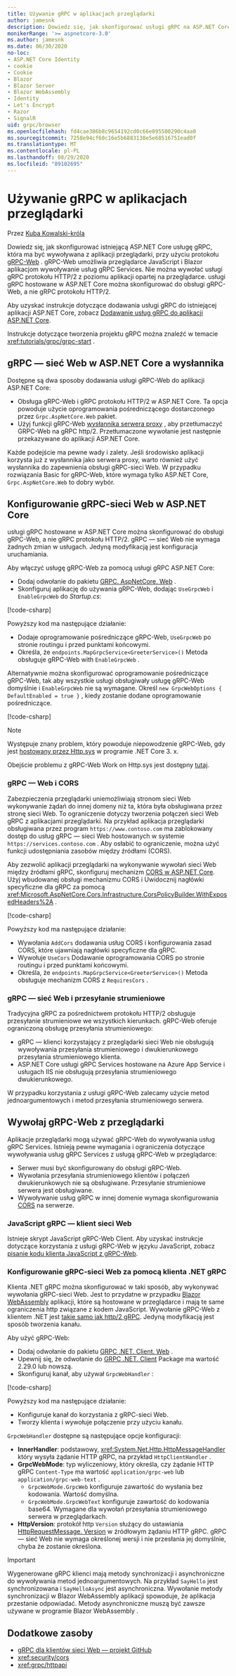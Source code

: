 ```yaml
---
title: Używanie gRPC w aplikacjach przeglądarki
author: jamesnk
description: Dowiedz się, jak skonfigurować usługi gRPC na ASP.NET Core, aby możliwe było wywoływanie z aplikacji przeglądarki za pomocą gRPC-Web.
monikerRange: '>= aspnetcore-3.0'
ms.author: jamesnk
ms.date: 06/30/2020
no-loc:
- ASP.NET Core Identity
- cookie
- Cookie
- Blazor
- Blazor Server
- Blazor WebAssembly
- Identity
- Let's Encrypt
- Razor
- SignalR
uid: grpc/browser
ms.openlocfilehash: fd4cae386b8c9654192cd0c66e095500290c4aa0
ms.sourcegitcommit: 7258e94cf60c16e5b6883138e5e68516751ead0f
ms.translationtype: MT
ms.contentlocale: pl-PL
ms.lasthandoff: 08/29/2020
ms.locfileid: "89102695"
---
```

# <a name="use-grpc-in-browser-apps"></a>Używanie gRPC w aplikacjach przeglądarki

Przez [Kuba Kowalski-króla](https://twitter.com/jamesnk)

 Dowiedz się, jak skonfigurować istniejącą ASP.NET Core usługę gRPC, która ma być wywoływana z aplikacji przeglądarki, przy użyciu protokołu [gRPC-Web](https://github.com/grpc/grpc/blob/2a388793792cc80944334535b7c729494d209a7e/doc/PROTOCOL-WEB.md) . gRPC-Web umożliwia przeglądarce JavaScript i Blazor aplikacjom wywoływanie usług gRPC Services. Nie można wywołać usługi gRPC protokołu HTTP/2 z poziomu aplikacji opartej na przeglądarce. usługi gRPC hostowane w ASP.NET Core można skonfigurować do obsługi gRPC-Web, a nie gRPC protokołu HTTP/2.


Aby uzyskać instrukcje dotyczące dodawania usługi gRPC do istniejącej aplikacji ASP.NET Core, zobacz [Dodawanie usług gRPC do aplikacji ASP.NET Core](xref:grpc/aspnetcore#add-grpc-services-to-an-aspnet-core-app).

Instrukcje dotyczące tworzenia projektu gRPC można znaleźć w temacie <xref:tutorials/grpc/grpc-start> .

## <a name="grpc-web-in-aspnet-core-vs-envoy"></a>gRPC — sieć Web w ASP.NET Core a wysłannika

Dostępne są dwa sposoby dodawania usługi gRPC-Web do aplikacji ASP.NET Core:

* Obsługa gRPC-Web i gRPC protokołu HTTP/2 w ASP.NET Core. Ta opcja powoduje użycie oprogramowania pośredniczącego dostarczonego przez `Grpc.AspNetCore.Web` pakiet.
* Użyj funkcji gRPC-Web [wysłannika serwera proxy](https://www.envoyproxy.io/) , aby przetłumaczyć GRPC-Web na gRPC http/2. Przetłumaczone wywołanie jest następnie przekazywane do aplikacji ASP.NET Core.

Każde podejście ma pewne wady i zalety. Jeśli środowisko aplikacji korzysta już z wysłannika jako serwera proxy, warto również użyć wysłannika do zapewnienia obsługi gRPC-sieci Web. W przypadku rozwiązania Basic for gRPC-Web, które wymaga tylko ASP.NET Core, `Grpc.AspNetCore.Web` to dobry wybór.

## <a name="configure-grpc-web-in-aspnet-core"></a>Konfigurowanie gRPC-sieci Web w ASP.NET Core

usługi gRPC hostowane w ASP.NET Core można skonfigurować do obsługi gRPC-Web, a nie gRPC protokołu HTTP/2. gRPC — sieć Web nie wymaga żadnych zmian w usługach. Jedyną modyfikacją jest konfiguracja uruchamiania.

Aby włączyć usługę gRPC-Web za pomocą usługi gRPC ASP.NET Core:

* Dodaj odwołanie do pakietu [GRPC. AspNetCore. Web](https://www.nuget.org/packages/Grpc.AspNetCore.Web) .
* Skonfiguruj aplikację do używania gRPC-Web, dodając `UseGrpcWeb` i `EnableGrpcWeb` do *Startup.cs*:

[!code-csharp[](~/grpc/browser/sample/Startup.cs?name=snippet_1&highlight=10,14)]

Powyższy kod ma następujące działanie:

* Dodaje oprogramowanie pośredniczące gRPC-Web, `UseGrpcWeb` po stronie routingu i przed punktami końcowymi.
* Określa, że `endpoints.MapGrpcService<GreeterService>()` Metoda obsługuje gRPC-Web with `EnableGrpcWeb` . 

Alternatywnie można skonfigurować oprogramowanie pośredniczące gRPC-Web, tak aby wszystkie usługi obsługiwały usługę gRPC-Web domyślnie i `EnableGrpcWeb` nie są wymagane. Określ `new GrpcWebOptions { DefaultEnabled = true }` , kiedy zostanie dodane oprogramowanie pośredniczące.

[!code-csharp[](~/grpc/browser/sample/AllServicesSupportExample_Startup.cs?name=snippet_1&highlight=12)]

> [!NOTE]
> Występuje znany problem, który powoduje niepowodzenie gRPC-Web, gdy jest [hostowany przez Http.sys](xref:fundamentals/servers/httpsys) w programie .NET Core 3. x.
>
> Obejście problemu z gRPC-Web Work on Http.sys jest dostępny [tutaj](https://github.com/grpc/grpc-dotnet/issues/853#issuecomment-610078202).

### <a name="grpc-web-and-cors"></a>gRPC — Web i CORS

Zabezpieczenia przeglądarki uniemożliwiają stronom sieci Web wykonywanie żądań do innej domeny niż ta, która była obsługiwana przez stronę sieci Web. To ograniczenie dotyczy tworzenia połączeń sieci Web gRPC z aplikacjami przeglądarki. Na przykład aplikacja przeglądarki obsługiwana przez program `https://www.contoso.com` ma zablokowany dostęp do usług gRPC — sieci Web hostowanych w systemie `https://services.contoso.com` . Aby osłabić to ograniczenie, można użyć funkcji udostępniania zasobów między źródłami (CORS).

Aby zezwolić aplikacji przeglądarki na wykonywanie wywołań sieci Web między źródłami gRPC, skonfiguruj mechanizm [CORS w ASP.NET Core](xref:security/cors). Użyj wbudowanej obsługi mechanizmu CORS i Uwidocznij nagłówki specyficzne dla gRPC za pomocą <xref:Microsoft.AspNetCore.Cors.Infrastructure.CorsPolicyBuilder.WithExposedHeaders%2A> .

[!code-csharp[](~/grpc/browser/sample/CORS_Startup.cs?name=snippet_1&highlight=5-11,19,24)]

Powyższy kod ma następujące działanie:

* Wywołania `AddCors` dodawania usług CORS i konfigurowania zasad CORS, które ujawniają nagłówki specyficzne dla gRPC.
* Wywołuje `UseCors` Dodawanie oprogramowania CORS po stronie routingu i przed punktami końcowymi.
* Określa, że `endpoints.MapGrpcService<GreeterService>()` Metoda obsługuje mechanizm CORS z `RequiresCors` .

### <a name="grpc-web-and-streaming"></a>gRPC — sieć Web i przesyłanie strumieniowe

Tradycyjna gRPC za pośrednictwem protokołu HTTP/2 obsługuje przesyłanie strumieniowe we wszystkich kierunkach. gRPC-Web oferuje ograniczoną obsługę przesyłania strumieniowego:

* gRPC — klienci korzystający z przeglądarki sieci Web nie obsługują wywoływania przesyłania strumieniowego i dwukierunkowego przesyłania strumieniowego klienta.
* ASP.NET Core usługi gRPC Services hostowane na Azure App Service i usługach IIS nie obsługują przesyłania strumieniowego dwukierunkowego.

W przypadku korzystania z usługi gRPC-Web zalecamy użycie metod jednoargumentowych i metod przesyłania strumieniowego serwera.

## <a name="call-grpc-web-from-the-browser"></a>Wywołaj gRPC-Web z przeglądarki

Aplikacje przeglądarki mogą używać gRPC-Web do wywoływania usług gRPC Services. Istnieją pewne wymagania i ograniczenia dotyczące wywoływania usług gRPC Services z usługą gRPC-Web w przeglądarce:

* Serwer musi być skonfigurowany do obsługi gRPC-Web.
* Wywołania przesyłania strumieniowego klientów i połączeń dwukierunkowych nie są obsługiwane. Przesyłanie strumieniowe serwera jest obsługiwane.
* Wywoływanie usług gRPC w innej domenie wymaga skonfigurowania [CORS](xref:security/cors) na serwerze.

### <a name="javascript-grpc-web-client"></a>JavaScript gRPC — klient sieci Web

Istnieje skrypt JavaScript gRPC-Web Client. Aby uzyskać instrukcje dotyczące korzystania z usługi gRPC-Web w języku JavaScript, zobacz [pisanie kodu klienta JavaScript z gRPC-Web](https://github.com/grpc/grpc-web/tree/master/net/grpc/gateway/examples/helloworld#write-client-code).

### <a name="configure-grpc-web-with-the-net-grpc-client"></a>Konfigurowanie gRPC-sieci Web za pomocą klienta .NET gRPC

Klienta .NET gRPC można skonfigurować w taki sposób, aby wykonywać wywołania gRPC-sieci Web. Jest to przydatne w przypadku [Blazor WebAssembly](xref:blazor/index#blazor-webassembly) aplikacji, które są hostowane w przeglądarce i mają te same ograniczenia http związane z kodem JavaScript. Wywołanie gRPC-Web z klientem .NET jest [takie samo jak http/2 gRPC](xref:grpc/client). Jedyną modyfikacją jest sposób tworzenia kanału.

Aby użyć gRPC-Web:

* Dodaj odwołanie do pakietu [GRPC .NET. Client. Web](https://www.nuget.org/packages/Grpc.Net.Client.Web) .
* Upewnij się, że odwołanie do [GRPC .NET. Client](https://www.nuget.org/packages/Grpc.Net.Client) Package ma wartość 2.29.0 lub nowszą.
* Skonfiguruj kanał, aby używał `GrpcWebHandler` :

[!code-csharp[](~/grpc/browser/sample/Handler.cs?name=snippet_1)]

Powyższy kod ma następujące działanie:

* Konfiguruje kanał do korzystania z gRPC-sieci Web.
* Tworzy klienta i wywołuje połączenie przy użyciu kanału.

`GrpcWebHandler` dostępne są następujące opcje konfiguracji:

* **InnerHandler**: podstawowy, <xref:System.Net.Http.HttpMessageHandler> który wysyła żądanie HTTP gRPC, na przykład `HttpClientHandler` .
* **GrpcWebMode**: typ wyliczeniowy, który określa, czy żądanie HTTP gRPC `Content-Type` ma wartość `application/grpc-web` lub `application/grpc-web-text` .
    * `GrpcWebMode.GrpcWeb` konfiguruje zawartość do wysłania bez kodowania. Wartość domyślna.
    * `GrpcWebMode.GrpcWebText` konfiguruje zawartość do kodowania base64. Wymagane dla wywołań przesyłania strumieniowego serwera w przeglądarkach.
* **HttpVersion**: protokół http `Version` służący do ustawiania [HttpRequestMessage. Version](xref:System.Net.Http.HttpRequestMessage.Version) w źródłowym żądaniu HTTP gRPC. gRPC — sieć Web nie wymaga określonej wersji i nie przesłania jej domyślnie, chyba że zostanie określona.

> [!IMPORTANT]
> Wygenerowane gRPC klienci mają metody synchronizacji i asynchroniczne do wywoływania metod jednoargumentowych. Na przykład `SayHello` jest synchronizowana i `SayHelloAsync` jest asynchroniczna. Wywołanie metody synchronizacji w Blazor WebAssembly aplikacji spowoduje, że aplikacja przestanie odpowiadać. Metody asynchroniczne muszą być zawsze używane w programie Blazor WebAssembly .

## <a name="additional-resources"></a>Dodatkowe zasoby

* [gRPC dla klientów sieci Web — projekt GitHub](https://github.com/grpc/grpc-web)
* <xref:security/cors>
* <xref:grpc/httpapi>
